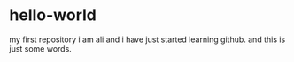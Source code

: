 # hello-world
my first repository
i am ali and i have just started learning github.
and this is just some words.
